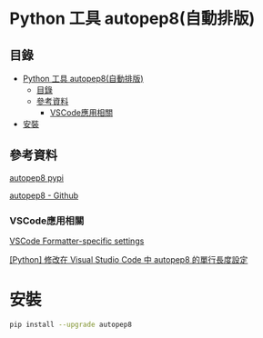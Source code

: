 # Python 工具 autopep8(自動排版)

## 目錄

- [Python 工具 autopep8(自動排版)](#python-工具-autopep8自動排版)
	- [目錄](#目錄)
	- [參考資料](#參考資料)
		- [VSCode應用相關](#vscode應用相關)
- [安裝](#安裝)

## 參考資料

[autopep8 pypi](https://pypi.org/project/autopep8/)

[autopep8 - Github](https://github.com/hhatto/autopep8)

### VSCode應用相關

[VSCode Formatter-specific settings](https://code.visualstudio.com/docs/python/editing#_formatterspecific-settings)

[[Python] 修改在 Visual Studio Code 中 autopep8 的單行長度設定](https://exfast.me/2020/04/python-modify-the-single-line-length-setting-of-autopep8-in-visual-studio-code/)

# 安裝

```bash
pip install --upgrade autopep8
```
